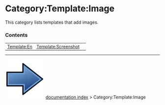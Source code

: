 # Category:Template:Image
This category lists templates that add images.

### Contents

|     |     |     |
| --- | --- | --- |
| [Template:En](Template_En.md) | [Template:Screenshot](Template_Screenshot.md) |



---
![](images/Button_right.svg) [documentation index](../README.md) > Category:Template:Image

